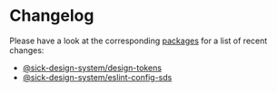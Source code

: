 # Changelog

Please have a look at the corresponding [packages](./packages) for a list of recent changes:

- [@sick-design-system/design-tokens](./packages/design-tokens/CHANGELOG.md)
- [@sick-design-system/eslint-config-sds](./packages/eslint-config-sds/CHANGELOG.md)
